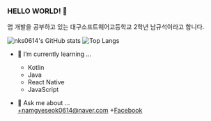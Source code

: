 ### HELLO WORLD! 👋
앱 개발을 공부하고 있는 대구소프트웨어고등학교 2학년 남규석이라고 합니다.
<!--
**nks0614/nks0614** is a ✨ _special_ ✨ repository because its `README.md` (this file) appears on your GitHub profile.

Here are some ideas to get you started:

- 🔭 I’m currently working on ...
- 🌱 I’m currently learning ...
- 👯 I’m looking to collaborate on ...
- 🤔 I’m looking for help with ...
- 💬 Ask me about ...
- 📫 How to reach me: ...
- 😄 Pronouns: ...
- ⚡ Fun fact: ...
-->

![nks0614's GitHub stats](https://github-readme-stats.vercel.app/api?username=nks0614&show_icons=true)
![Top Langs](https://github-readme-stats.vercel.app/api/top-langs/?username=nks0614&show_icons=true)

- 🌱 I’m currently learning ...<br>
  + Kotlin
  + Java
  + React Native
  + JavaScript

- 💬 Ask me about ...<br>
  +namgyeseok0614@naver.com
  +[Facebook](https://www.facebook.com/profile.php?id=100012233264451)

